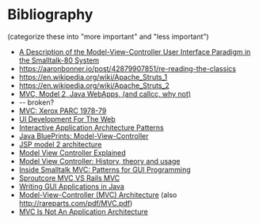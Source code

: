 # Bibliography

(categorize these into "more important" and "less important")

- [A Description of the Model-View-Controller User Interface Paradigm in the Smalltalk-80 System](http://www.create.ucsb.edu/~stp/PostScript/mvc.pdf)
- https://aaronbonner.io/post/42879907851/re-reading-the-classics
- https://en.wikipedia.org/wiki/Apache_Struts_1
- https://en.wikipedia.org/wiki/Apache_Struts_2
- [MVC, Model 2, Java WebApps, (and callcc, why not) ](http://kasparov.skife.org/blog/2004/11/05/)
- [](http://st-www.cs.illinois.edu/users/smarch/st-docs/mvc.html) -- broken?
- [MVC: Xerox PARC 1978-79](https://heim.ifi.uio.no/~trygver/themes/mvc/mvc-index.html)
- [UI Development For The Web](https://web.archive.org/web/20161021220516/http://chadhietala.com/application/architecture/2013/10/02/UI-Development-For-The-Web.html)
- [Interactive Application Architecture Patterns](https://lostechies.com/derekgreer/2007/08/25/interactive-application-architecture/)
- [Java BluePrints: Model-View-Controller](http://www.oracle.com/technetwork/java/mvc-detailed-136062.html)
- [JSP model 2 architecture](https://en.wikipedia.org/wiki/JSP_model_2_architecture)
- [Model View Controller Explained](https://www.tomdalling.com/software-design/model-view-controller-explained/)
- [Model View Controller: History, theory and usage](https://web.archive.org/web/20110325084040/http://amix.dk/blog/post/19615)
- [Inside Smalltalk MVC: Patterns for GUI Programming](http://pl.csie.ntut.edu.tw/~ctchen/pdf/InsideSmalltalkMVC-public.pdf)
- [Sproutcore MVC VS Rails MVC](https://gmoeck.github.io/2011/03/10/sproutcore-mvc-vs-rails-mvc.html)
- [Writing GUI Applications in Java](http://etutorials.org/Linux+systems/red+hat+linux+9+professional+secrets/Part+V+Programming+Red+Hat+Linux/Chapter+26+Java+Programming/Writing+GUI+Applications+in+Java/)
- [Model-View-Controller (MVC) Architecture](https://www.scribd.com/document/130366010/125469296-Model-View-Controller-MVC-Architecture) (also <http://rareparts.com/pdf/MVC.pdf>)
- [MVC Is Not An Application Architecture](https://vimeo.com/40968850)
